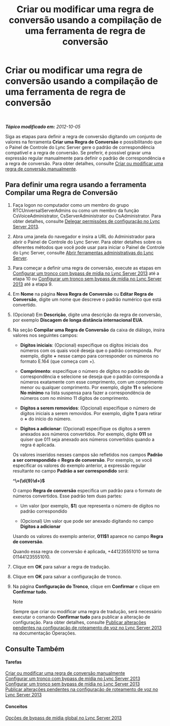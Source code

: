﻿---
title: Criar ou modificar uma regra de conversão usando a compilação de uma ferramenta de regra de conversão
TOCTitle: Criar ou modificar uma regra de conversão usando a compilação de uma ferramenta de regra de conversão
ms:assetid: ba112df8-3bb4-48e4-a353-4bf9110ccd71
ms:mtpsurl: https://technet.microsoft.com/pt-br/library/Gg412909(v=OCS.15)
ms:contentKeyID: 49307931
ms.date: 05/19/2016
mtps_version: v=OCS.15
ms.translationtype: HT
---

# Criar ou modificar uma regra de conversão usando a compilação de uma ferramenta de regra de conversão

 

_**Tópico modificado em:** 2012-10-05_

Siga as etapas para definir a regra de conversão digitando um conjunto de valores na ferramenta **Criar uma Regra de Conversão** e possibilitando que o Painel de Controle do Lync Server gere o padrão de correspondência compatível e a regra de conversão. Se preferir, é possível gravar uma expressão regular manualmente para definir o padrão de correspondência e a regra de conversão. Para obter detalhes, consulte [Criar ou modificar uma regra de conversão manualmente](lync-server-2013-create-or-modify-a-translation-rule-manually.md).

## Para definir uma regra usando a ferramenta Compilar uma Regra de Conversão

1.  Faça logon no computador como um membro do grupo RTCUniversalServerAdmins ou como um membro da função CsVoiceAdministrator, CsServerAdministrator ou CsAdministrator. Para obter detalhes, consulte [Delegar permissões de configuração no Lync Server 2013](lync-server-2013-delegate-setup-permissions.md).

2.  Abra uma janela do navegador e insira a URL do Administrador para abrir o Painel de Controle do Lync Server. Para obter detalhes sobre os diferentes métodos que você pode usar para iniciar o Painel de Controle do Lync Server, consulte [Abrir ferramentas administrativas do Lync Server](lync-server-2013-open-lync-server-administrative-tools.md).

3.  Para começar a definir uma regra de conversão, execute as etapas em [Configurar um tronco com bypass de mídia no Lync Server 2013](lync-server-2013-configure-a-trunk-with-media-bypass.md) até a etapa 10 ou [Configurar um tronco sem bypass de mídia no Lync Server 2013](lync-server-2013-configure-a-trunk-without-media-bypass.md) até a etapa 9.

4.  Em **Nome** na página **Nova Regra de Conversão** ou **Editar Regra de Conversão**, digite um nome que descreve o padrão numérico que está convertido.

5.  (Opcional) Em **Descrição**, digite uma descrição da regra de conversão, por exemplo **Discagem de longa distância internacional EUA**.

6.  Na seção **Compilar uma Regra de Conversão** da caixa de diálogo, insira valores nos seguintes campos:
    
      - **Dígitos iniciais**: (Opcional) especifique os dígitos iniciais dos números com os quais você deseja que o padrão corresponda. Por exemplo, digite **+** nesse campo para corresponder os números no formato E.164 (que começa com +).
    
      - **Comprimento**: especifique o número de dígitos no padrão de correspondência e selecione se deseja que o padrão corresponda a números exatamente com esse comprimento, com um comprimento menor ou qualquer comprimento. Por exemplo, digite **11** e selecione **No mínimo** na lista suspensa para fazer a correspondência de números com no mínimo 11 dígitos de comprimento.
    
      - **Dígitos a serem removidos**: (Opcional) especifique o número de dígitos iniciais a serem removidos. Por exemplo, digite **1** para retirar o **+** do início do número.
    
      - **Dígitos a adicionar**: (Opcional) especifique os dígitos a serem anexados aos números convertidos. Por exemplo, digite **011** se quiser que 011 seja anexado aos números convertidos quando a regra é aplicada.
    
    Os valores inseridos nesses campos são refletidos nos campos **Padrão a ser correspondido** e **Regra de conversão**. Por exemplo, se você especificar os valores do exemplo anterior, a expressão regular resultante no campo **Padrão a ser correspondido** será:
    
    **^\\+(\\d{9}\\d+)$**
    
    O campo **Regra de conversão** especifica um padrão para o formato de números convertidos. Esse padrão tem duas partes:
    
      - Um valor (por exemplo, **$1**) que representa o número de dígitos no padrão correspondido
    
      - (Opcional) Um valor que pode ser anexado digitando no campo **Dígitos a adicionar**
    
    Usando os valores do exemplo anterior, **011$1** aparece no campo **Regra de conversão**.
    
    Quando essa regra de conversão é aplicada, +441235551010 se torna 011441235551010.

7.  Clique em **OK** para salvar a regra de tradução.

8.  Clique em **OK** para salvar a configuração de tronco.

9.  Na página **Configuração do Tronco**, clique em **Confirmar** e clique em **Confirmar tudo**.
    
    > [!NOTE]  
    > Sempre que criar ou modificar uma regra de tradução, será necessário executar o comando <strong>Confirmar tudo</strong> para publicar a alteração de configuração. Para obter detalhes, consulte <a href="lync-server-2013-publish-pending-changes-to-the-voice-routing-configuration.md">Publicar alterações pendentes na configuração de roteamento de voz no Lync Server 2013</a> na documentação Operações.

## Consulte Também

#### Tarefas

[Criar ou modificar uma regra de conversão manualmente](lync-server-2013-create-or-modify-a-translation-rule-manually.md)  
[Configurar um tronco com bypass de mídia no Lync Server 2013](lync-server-2013-configure-a-trunk-with-media-bypass.md)  
[Configurar um tronco sem bypass de mídia no Lync Server 2013](lync-server-2013-configure-a-trunk-without-media-bypass.md)  
[Publicar alterações pendentes na configuração de roteamento de voz no Lync Server 2013](lync-server-2013-publish-pending-changes-to-the-voice-routing-configuration.md)  

#### Conceitos

[Opções de bypass de mídia global no Lync Server 2013](lync-server-2013-global-media-bypass-options.md)

